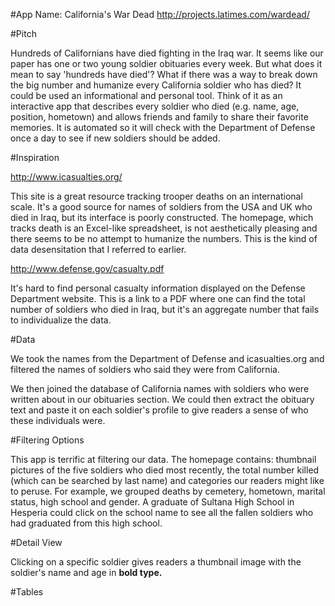 #App Name: California's War Dead
http://projects.latimes.com/wardead/

#Pitch

Hundreds of Californians have died fighting in the Iraq war. It seems like our paper has one or two young soldier obituaries every week. But what does it mean to say 'hundreds have died'? What if there was a way to break down the big number and humanize every California soldier who has died? It could be used an informational and personal tool. Think of it as an interactive app that describes every soldier who died (e.g. name, age, position, hometown) and allows friends and family to share their favorite memories. It is automated so it will check with the Department of Defense once a day to see if new soldiers should be added.

#Inspiration

http://www.icasualties.org/

This site is a great resource tracking trooper deaths on an international scale. It's a good source for names of soldiers from the USA and UK who died in Iraq, but its interface is poorly constructed. The homepage, which tracks death is an Excel-like spreadsheet, is not aesthetically pleasing and there seems to be no attempt to humanize the numbers. This is the kind of data desensitation that I referred to earlier.

http://www.defense.gov/casualty.pdf

It's hard to find personal casualty information displayed on the Defense Department website. This is a link to a PDF where one can find the total number of soldiers who died in Iraq, but it's an aggregate number that fails to individualize the data.

#Data

We took the names from the Department of Defense and icasualties.org and filtered the names of soldiers who said they were from California.

We then joined the database of California names with soldiers who were written about in our obituaries section. We could then extract the obituary text and paste it on each soldier's profile to give readers a sense of who these individuals were. 

#Filtering Options

This app is terrific at filtering our data. The homepage contains: thumbnail pictures of the five soldiers who died most recently, the total number killed (which can be searched by last name) and categories our readers might like to peruse. For example, we grouped deaths by cemetery, hometown, marital status, high school and gender. A graduate of Sultana High School in Hesperia could click on the school name to see all the fallen soldiers who had graduated from this high school.

#Detail View

Clicking on a specific soldier gives readers a thumbnail image with the soldier's name and age in **bold type.**

#Tables